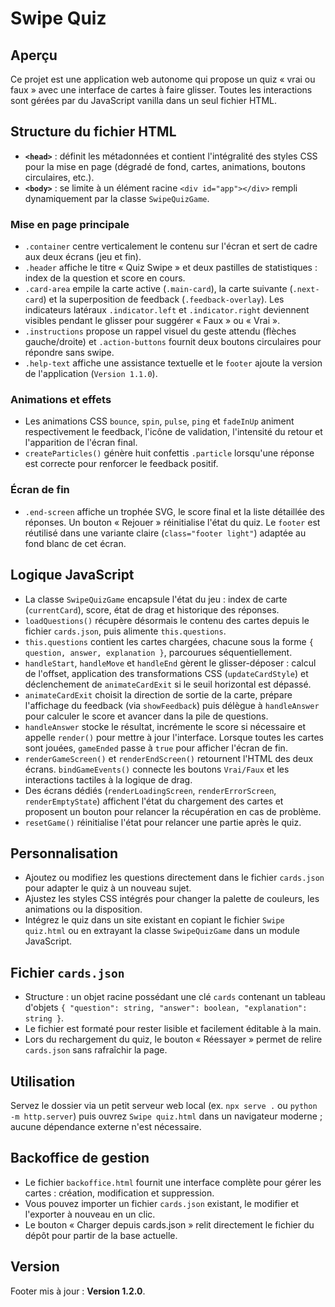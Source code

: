 # Swipe Quiz

## Aperçu
Ce projet est une application web autonome qui propose un quiz « vrai ou faux » avec une interface de cartes à faire glisser. Toutes les interactions sont gérées par du JavaScript vanilla dans un seul fichier HTML.

## Structure du fichier HTML
- **`<head>`** : définit les métadonnées et contient l'intégralité des styles CSS pour la mise en page (dégradé de fond, cartes, animations, boutons circulaires, etc.).
- **`<body>`** : se limite à un élément racine `<div id="app"></div>` rempli dynamiquement par la classe `SwipeQuizGame`.

### Mise en page principale
- `.container` centre verticalement le contenu sur l'écran et sert de cadre aux deux écrans (jeu et fin).
- `.header` affiche le titre « Quiz Swipe » et deux pastilles de statistiques : index de la question et score en cours.
- `.card-area` empile la carte active (`.main-card`), la carte suivante (`.next-card`) et la superposition de feedback (`.feedback-overlay`). Les indicateurs latéraux `.indicator.left` et `.indicator.right` deviennent visibles pendant le glisser pour suggérer « Faux » ou « Vrai ».
- `.instructions` propose un rappel visuel du geste attendu (flèches gauche/droite) et `.action-buttons` fournit deux boutons circulaires pour répondre sans swipe.
- `.help-text` affiche une assistance textuelle et le `footer` ajoute la version de l'application (`Version 1.1.0`).

### Animations et effets
- Les animations CSS `bounce`, `spin`, `pulse`, `ping` et `fadeInUp` animent respectivement le feedback, l'icône de validation, l'intensité du retour et l'apparition de l'écran final.
- `createParticles()` génère huit confettis `.particle` lorsqu'une réponse est correcte pour renforcer le feedback positif.

### Écran de fin
- `.end-screen` affiche un trophée SVG, le score final et la liste détaillée des réponses. Un bouton « Rejouer » réinitialise l'état du quiz. Le `footer` est réutilisé dans une variante claire (`class="footer light"`) adaptée au fond blanc de cet écran.

## Logique JavaScript
- La classe `SwipeQuizGame` encapsule l'état du jeu : index de carte (`currentCard`), score, état de drag et historique des réponses.
- `loadQuestions()` récupère désormais le contenu des cartes depuis le fichier `cards.json`, puis alimente `this.questions`.
- `this.questions` contient les cartes chargées, chacune sous la forme `{ question, answer, explanation }`, parcourues séquentiellement.
- `handleStart`, `handleMove` et `handleEnd` gèrent le glisser-déposer : calcul de l'offset, application des transformations CSS (`updateCardStyle`) et déclenchement de `animateCardExit` si le seuil horizontal est dépassé.
- `animateCardExit` choisit la direction de sortie de la carte, prépare l'affichage du feedback (via `showFeedback`) puis délègue à `handleAnswer` pour calculer le score et avancer dans la pile de questions.
- `handleAnswer` stocke le résultat, incrémente le score si nécessaire et appelle `render()` pour mettre à jour l'interface. Lorsque toutes les cartes sont jouées, `gameEnded` passe à `true` pour afficher l'écran de fin.
- `renderGameScreen()` et `renderEndScreen()` retournent l'HTML des deux écrans. `bindGameEvents()` connecte les boutons `Vrai/Faux` et les interactions tactiles à la logique de drag.
- Des écrans dédiés (`renderLoadingScreen`, `renderErrorScreen`, `renderEmptyState`) affichent l'état du chargement des cartes et proposent un bouton pour relancer la récupération en cas de problème.
- `resetGame()` réinitialise l'état pour relancer une partie après le quiz.

## Personnalisation
- Ajoutez ou modifiez les questions directement dans le fichier `cards.json` pour adapter le quiz à un nouveau sujet.
- Ajustez les styles CSS intégrés pour changer la palette de couleurs, les animations ou la disposition.
- Intégrez le quiz dans un site existant en copiant le fichier `Swipe quiz.html` ou en extrayant la classe `SwipeQuizGame` dans un module JavaScript.

## Fichier `cards.json`
- Structure : un objet racine possédant une clé `cards` contenant un tableau d'objets `{ "question": string, "answer": boolean, "explanation": string }`.
- Le fichier est formaté pour rester lisible et facilement éditable à la main.
- Lors du rechargement du quiz, le bouton « Réessayer » permet de relire `cards.json` sans rafraîchir la page.

## Utilisation
Servez le dossier via un petit serveur web local (ex. `npx serve .` ou `python -m http.server`) puis ouvrez `Swipe quiz.html` dans un navigateur moderne ; aucune dépendance externe n'est nécessaire.

## Backoffice de gestion
- Le fichier `backoffice.html` fournit une interface complète pour gérer les cartes : création, modification et suppression.
- Vous pouvez importer un fichier `cards.json` existant, le modifier et l'exporter à nouveau en un clic.
- Le bouton « Charger depuis cards.json » relit directement le fichier du dépôt pour partir de la base actuelle.

## Version
Footer mis à jour : **Version 1.2.0**.
